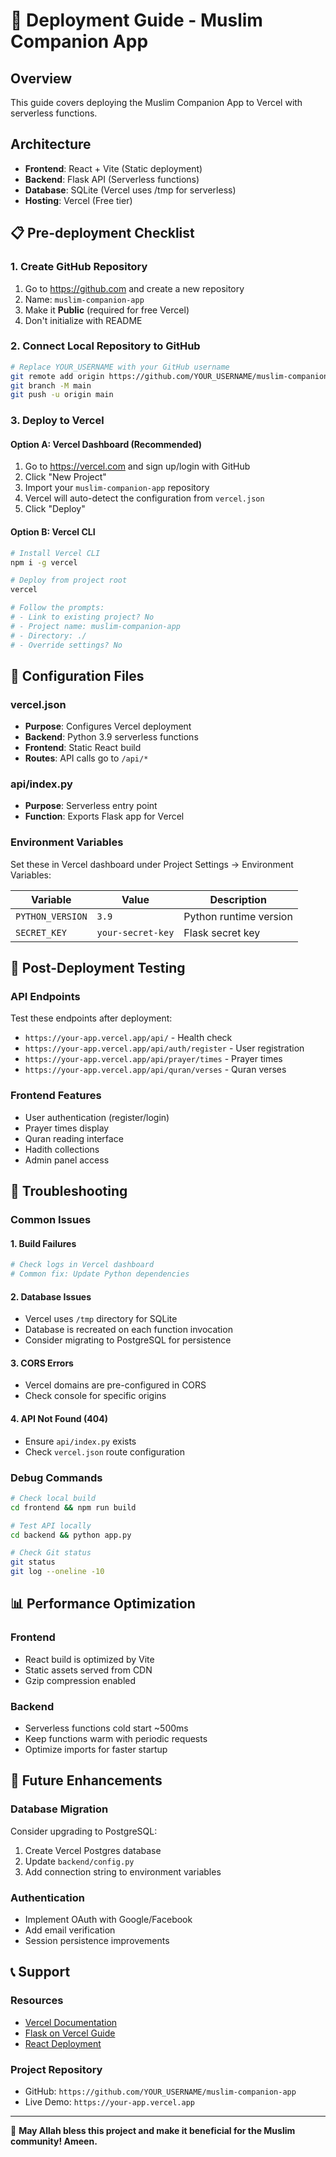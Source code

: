 # 🚀 Deployment Guide - Muslim Companion App

## Overview
This guide covers deploying the Muslim Companion App to Vercel with serverless functions.

## Architecture
- **Frontend**: React + Vite (Static deployment)
- **Backend**: Flask API (Serverless functions)
- **Database**: SQLite (Vercel uses /tmp for serverless)
- **Hosting**: Vercel (Free tier)

## 📋 Pre-deployment Checklist

### 1. Create GitHub Repository
1. Go to https://github.com and create a new repository
2. Name: `muslim-companion-app`
3. Make it **Public** (required for free Vercel)
4. Don't initialize with README

### 2. Connect Local Repository to GitHub
```bash
# Replace YOUR_USERNAME with your GitHub username
git remote add origin https://github.com/YOUR_USERNAME/muslim-companion-app.git
git branch -M main
git push -u origin main
```

### 3. Deploy to Vercel

#### Option A: Vercel Dashboard (Recommended)
1. Go to https://vercel.com and sign up/login with GitHub
2. Click "New Project"
3. Import your `muslim-companion-app` repository
4. Vercel will auto-detect the configuration from `vercel.json`
5. Click "Deploy"

#### Option B: Vercel CLI
```bash
# Install Vercel CLI
npm i -g vercel

# Deploy from project root
vercel

# Follow the prompts:
# - Link to existing project? No
# - Project name: muslim-companion-app
# - Directory: ./
# - Override settings? No
```

## 🔧 Configuration Files

### vercel.json
- **Purpose**: Configures Vercel deployment
- **Backend**: Python 3.9 serverless functions
- **Frontend**: Static React build
- **Routes**: API calls go to `/api/*`

### api/index.py
- **Purpose**: Serverless entry point
- **Function**: Exports Flask app for Vercel

### Environment Variables
Set these in Vercel dashboard under Project Settings → Environment Variables:

| Variable | Value | Description |
|----------|-------|-------------|
| `PYTHON_VERSION` | `3.9` | Python runtime version |
| `SECRET_KEY` | `your-secret-key` | Flask secret key |

## 🎯 Post-Deployment Testing

### API Endpoints
Test these endpoints after deployment:
- `https://your-app.vercel.app/api/` - Health check
- `https://your-app.vercel.app/api/auth/register` - User registration
- `https://your-app.vercel.app/api/prayer/times` - Prayer times
- `https://your-app.vercel.app/api/quran/verses` - Quran verses

### Frontend Features
- User authentication (register/login)
- Prayer times display
- Quran reading interface
- Hadith collections
- Admin panel access

## 🐛 Troubleshooting

### Common Issues

#### 1. Build Failures
```bash
# Check logs in Vercel dashboard
# Common fix: Update Python dependencies
```

#### 2. Database Issues
- Vercel uses `/tmp` directory for SQLite
- Database is recreated on each function invocation
- Consider migrating to PostgreSQL for persistence

#### 3. CORS Errors
- Vercel domains are pre-configured in CORS
- Check console for specific origins

#### 4. API Not Found (404)
- Ensure `api/index.py` exists
- Check `vercel.json` route configuration

### Debug Commands
```bash
# Check local build
cd frontend && npm run build

# Test API locally
cd backend && python app.py

# Check Git status
git status
git log --oneline -10
```

## 📊 Performance Optimization

### Frontend
- React build is optimized by Vite
- Static assets served from CDN
- Gzip compression enabled

### Backend
- Serverless functions cold start ~500ms
- Keep functions warm with periodic requests
- Optimize imports for faster startup

## 🔮 Future Enhancements

### Database Migration
Consider upgrading to PostgreSQL:
1. Create Vercel Postgres database
2. Update `backend/config.py`
3. Add connection string to environment variables

### Authentication
- Implement OAuth with Google/Facebook
- Add email verification
- Session persistence improvements

## 📞 Support

### Resources
- [Vercel Documentation](https://vercel.com/docs)
- [Flask on Vercel Guide](https://vercel.com/guides/deploying-flask-with-vercel)
- [React Deployment](https://vitejs.dev/guide/static-deploy.html)

### Project Repository
- GitHub: `https://github.com/YOUR_USERNAME/muslim-companion-app`
- Live Demo: `https://your-app.vercel.app`

---

🕌 **May Allah bless this project and make it beneficial for the Muslim community! Ameen.**